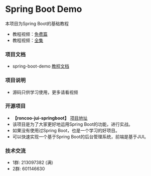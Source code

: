 # Spring Boot Demo

本项目为Spring Boot的基础教程

- 教程视频：[免费篇](http://www.roncoo.com/course/view/e4189c9db6474745b5e578983cddd112)
- 教程视频：[全集](http://www.roncoo.com/course/view/c99516ea604d4053908c1768d6deee3d#boxTwo)

### 项目文档
- spring-boot-demo [教程文档](http://www.roncoo.com/article/detail/124661)

### 项目说明
- 源码只供学习使用，更多请看视频

### 开源项目
- **【roncoo-jui-springboot】** [项目地址](https://github.com/roncoo/roncoo-jui-springboot)
- 该项目是为了大家更好地运用Spring Boot的功能，进行实战。
- 如果没有使用过Spring Boot，也是一个学习的好项目。
- 可以快速实现一个基于Spring Boot的后台管理系统，前端是基于JUI。

### 技术交流
* 1群: 213097382 (满)
* 2群: 601146630
